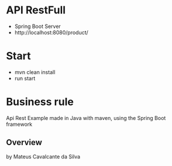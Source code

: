 # API RestFull 

- Spring Boot Server
- http://localhost:8080/product/ 

# Start

- mvn clean install
- run start


# Business rule
Api Rest Example made in Java with maven, using the Spring Boot framework

## Overview  

by Mateus Cavalcante da Silva
